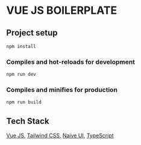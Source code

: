 # VUE JS BOILERPLATE

## Project setup

```sh
npm install
```

### Compiles and hot-reloads for development

```sh
npm run dev
```

### Compiles and minifies for production

```sh
npm run build
```

## Tech Stack

[Vue JS](https://vuejs.org/), [Tailwind CSS](https://tailwindcss.com/), [Naive UI](https://www.naiveui.com), [TypeScript](https://www.typescriptlang.org/)
